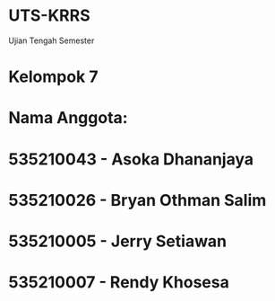 # UTS-KRRS
Ujian Tengah Semester

# Kelompok 7
# Nama Anggota:
# 535210043 - Asoka Dhananjaya
# 535210026 - Bryan Othman Salim
# 535210005 - Jerry Setiawan
# 535210007 - Rendy Khosesa
